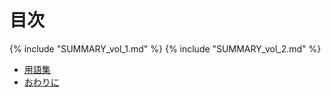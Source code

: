 

<div id="sect_title_text"></div>

# 目次

<div id="sect_title_img_0_0"></div>

{% include "SUMMARY_vol_1.md" %}
{% include "SUMMARY_vol_2.md" %}

* [用語集](body/Glossary.md)
* [おわりに](body/Conclusion.md)
